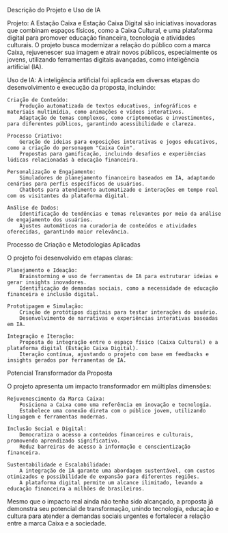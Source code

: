 Descrição do Projeto e Uso de IA

Projeto:
A Estação Caixa e Estação Caixa Digital são iniciativas inovadoras que combinam espaços físicos, como a Caixa Cultural, e uma plataforma digital para promover educação financeira, tecnologia e atividades culturais. O projeto busca modernizar a relação do público com a marca Caixa, rejuvenescer sua imagem e atrair novos públicos, especialmente os jovens, utilizando ferramentas digitais avançadas, como inteligência artificial (IA).

Uso de IA:
A inteligência artificial foi aplicada em diversas etapas do desenvolvimento e execução da proposta, incluindo:

    Criação de Conteúdo:
        Produção automatizada de textos educativos, infográficos e materiais multimídia, como animações e vídeos interativos.
        Adaptação de temas complexos, como criptomoedas e investimentos, para diferentes públicos, garantindo acessibilidade e clareza.

    Processo Criativo:
        Geração de ideias para exposições interativas e jogos educativos, como a criação do personagem "Caixa Coin".
        Propostas para gamificação, incluindo desafios e experiências lúdicas relacionadas à educação financeira.

    Personalização e Engajamento:
        Simuladores de planejamento financeiro baseados em IA, adaptando cenários para perfis específicos de usuários.
        Chatbots para atendimento automatizado e interações em tempo real com os visitantes da plataforma digital.

    Análise de Dados:
        Identificação de tendências e temas relevantes por meio da análise de engajamento dos usuários.
        Ajustes automáticos na curadoria de conteúdos e atividades oferecidas, garantindo maior relevância.

Processo de Criação e Metodologias Aplicadas

O projeto foi desenvolvido em etapas claras:

    Planejamento e Ideação:
        Brainstorming e uso de ferramentas de IA para estruturar ideias e gerar insights inovadores.
        Identificação de demandas sociais, como a necessidade de educação financeira e inclusão digital.

    Prototipagem e Simulação:
        Criação de protótipos digitais para testar interações do usuário.
        Desenvolvimento de narrativas e experiências interativas baseadas em IA.

    Integração e Iteração:
        Proposta de integração entre o espaço físico (Caixa Cultural) e a plataforma digital (Estação Caixa Digital).
        Iteração contínua, ajustando o projeto com base em feedbacks e insights gerados por ferramentas de IA.

Potencial Transformador da Proposta

O projeto apresenta um impacto transformador em múltiplas dimensões:

    Rejuvenescimento da Marca Caixa:
        Posiciona a Caixa como uma referência em inovação e tecnologia.
        Estabelece uma conexão direta com o público jovem, utilizando linguagem e ferramentas modernas.

    Inclusão Social e Digital:
        Democratiza o acesso a conteúdos financeiros e culturais, promovendo aprendizado significativo.
        Reduz barreiras de acesso à informação e conscientização financeira.

    Sustentabilidade e Escalabilidade:
        A integração de IA garante uma abordagem sustentável, com custos otimizados e possibilidade de expansão para diferentes regiões.
        A plataforma digital permite um alcance ilimitado, levando a educação financeira a milhões de brasileiros.

Mesmo que o impacto real ainda não tenha sido alcançado, a proposta já demonstra seu potencial de transformação, unindo tecnologia, educação e cultura para atender a demandas sociais urgentes e fortalecer a relação entre a marca Caixa e a sociedade.
